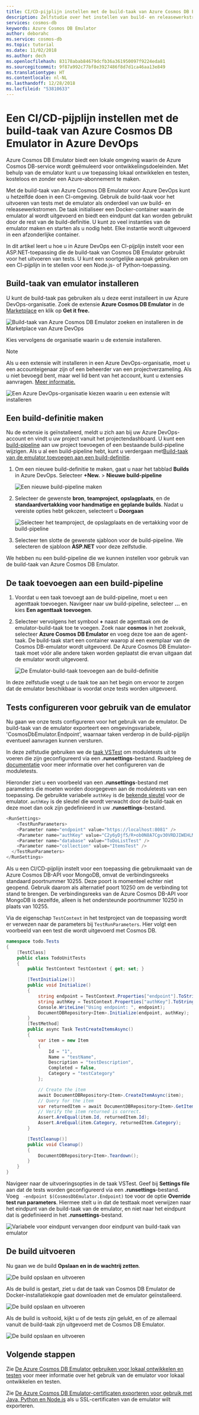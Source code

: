 ```yaml
---
title: CI/CD-pijplijn instellen met de build-taak van Azure Cosmos DB Emulator
description: Zelfstudie over het instellen van build- en releasewerkstroom in Azure DevOps met behulp van de build-taak van Cosmos DB Emulator
services: cosmos-db
keywords: Azure Cosmos DB Emulator
author: deborahc
ms.service: cosmos-db
ms.topic: tutorial
ms.date: 11/02/2018
ms.author: dech
ms.openlocfilehash: 83178abab84679dcfb36a361950097f9224eda81
ms.sourcegitcommit: 9f87a992c77bf8e3927486f8d7d1ca46aa13e849
ms.translationtype: HT
ms.contentlocale: nl-NL
ms.lasthandoff: 12/28/2018
ms.locfileid: "53810633"
---
```

# <a name="set-up-a-cicd-pipeline-with-the-azure-cosmos-db-emulator-build-task-in-azure-devops"></a>Een CI/CD-pijplijn instellen met de build-taak van Azure Cosmos DB Emulator in Azure DevOps

Azure Cosmos DB Emulator biedt een lokale omgeving waarin de Azure Cosmos DB-service wordt geëmuleerd voor ontwikkelingsdoeleinden. Met behulp van de emulator kunt u uw toepassing lokaal ontwikkelen en testen, kosteloos en zonder een Azure-abonnement te maken. 

Met de build-taak van Azure Cosmos DB Emulator voor Azure DevOps kunt u hetzelfde doen in een CI-omgeving. Gebruik de build-taak voor het uitvoeren van tests met de emulator als onderdeel van uw build- en releasewerkstromen. De taak initialiseer een Docker-container waarin de emulator al wordt uitgevoerd en biedt een eindpunt dat kan worden gebruikt door de rest van de build-definitie. U kunt zo veel instanties van de emulator maken en starten als u nodig hebt. Elke instantie wordt uitgevoerd in een afzonderlijke container. 

In dit artikel leert u hoe u in Azure DevOps een CI-pijplijn instelt voor een ASP.NET-toepassing die de build-taak van Cosmos DB Emulator gebruikt voor het uitvoeren van tests. U kunt een soortgelijke aanpak gebruiken om een CI-pijplijn in te stellen voor een Node.js- of Python-toepassing. 

## <a name="install-the-emulator-build-task"></a>Build-taak van emulator installeren

U kunt de build-taak pas gebruiken als u deze eerst installeert in uw Azure DevOps-organisatie. Zoek de extensie **Azure Cosmos DB Emulator** in de [Marketplace](https://marketplace.visualstudio.com/items?itemName=azure-cosmosdb.emulator-public-preview) en klik op **Get it free.**

![Build-taak van Azure Cosmos DB Emulator zoeken en installeren in de Marketplace van Azure DevOps](./media/tutorial-setup-ci-cd/addExtension_1.png)

Kies vervolgens de organisatie waarin u de extensie installeren. 

> [!NOTE]
> Als u een extensie wilt installeren in een Azure DevOps-organisatie, moet u een accounteigenaar zijn of een beheerder van een projectverzameling. Als u niet bevoegd bent, maar wel lid bent van het account, kunt u extensies aanvragen. [Meer informatie.](https://docs.microsoft.com/azure/devops/marketplace/faq-extensions?view=vsts#install-request-assign-and-access-extensions)

![Een Azure DevOps-organisatie kiezen waarin u een extensie wilt installeren](./media/tutorial-setup-ci-cd/addExtension_2.png)

## <a name="create-a-build-definition"></a>Een build-definitie maken

Nu de extensie is geïnstalleerd, meldt u zich aan bij uw Azure DevOps-account en vindt u uw project vanuit het projectendashboard. U kunt een [build-pipeline](https://docs.microsoft.com/azure/devops/pipelines/get-started-designer?view=vsts&tabs=new-nav) aan uw project toevoegen of een bestaande build-pipeline wijzigen. Als u al een build-pipeline hebt, kunt u verdergaan met[Build-taak van de emulator toevoegen aan een build-definitie](#addEmulatorBuildTaskToBuildDefinition).

1. Om een nieuwe build-definitie te maken, gaat u naar het tabblad **Builds** in Azure DevOps. Selecteer **+New.** >  **Nieuwe build-pipeline**

   ![Een nieuwe build-pipeline maken](./media/tutorial-setup-ci-cd/CreateNewBuildDef_1.png)

2. Selecteer de gewenste **bron**, **teamproject**, **opslagplaats**, en de **standaardvertakking voor handmatige en geplande builds**. Nadat u vereiste opties hebt gekozen, selecteert u **Doorgaan**

   ![Selecteer het teamproject, de opslagplaats en de vertakking voor de build-pipeline ](./media/tutorial-setup-ci-cd/CreateNewBuildDef_2.png)

3. Selecteer ten slotte de gewenste sjabloon voor de build-pipeline. We selecteren de sjabloon **ASP.NET** voor deze zelfstudie. 

We hebben nu een build-pipeline die we kunnen instellen voor gebruik van de build-taak van Azure Cosmos DB Emulator. 

## <a name="addEmulatorBuildTaskToBuildDefinition"></a>De taak toevoegen aan een build-pipeline

1. Voordat u een taak toevoegt aan de build-pipeline, moet u een agenttaak toevoegen. Navigeer naar uw build-pipeline, selecteer **...** en kies **Een agenttaak toevoegen**.

1. Selecteer vervolgens het symbool **+** naast de agenttaak om de emulator-build-taak toe te voegen. Zoek naar **cosmos** in het zoekvak, selecteer **Azure Cosmos DB Emulator** en voeg deze toe aan de agent-taak. De build-taak start een container waarop al een exemplaar van de Cosmos DB-emulator wordt uitgevoerd. De Azure Cosmos DB Emulator-taak moet vóór alle andere taken worden geplaatst die ervan uitgaan dat de emulator wordt uitgevoerd.

   ![De Emulator-build-taak toevoegen aan de build-definitie](./media/tutorial-setup-ci-cd/addExtension_3.png)

In deze zelfstudie voegt u de taak toe aan het begin om ervoor te zorgen dat de emulator beschikbaar is voordat onze tests worden uitgevoerd.

## <a name="configure-tests-to-use-the-emulator"></a>Tests configureren voor gebruik van de emulator

Nu gaan we onze tests configureren voor het gebruik van de emulator. De build-taak van de emulator exporteert een omgevingsvariabele, 'CosmosDbEmulator.Endpoint', waarnaar taken verderop in de build-pijplijn eventueel aanvragen kunnen versturen. 

In deze zelfstudie gebruiken we de [taak VSTest](https://github.com/Microsoft/azure-pipelines-tasks/blob/master/Tasks/VsTestV2/README.md) om moduletests uit te voeren die zijn geconfigureerd via een **.runsettings**-bestand. Raadpleeg de [documentatie](https://docs.microsoft.com/visualstudio/test/configure-unit-tests-by-using-a-dot-runsettings-file?view=vs-2017) voor meer informatie over het configureren van de moduletests.

Hieronder ziet u een voorbeeld van een **.runsettings**-bestand met parameters die moeten worden doorgegeven aan de moduletests van een toepassing. De gebruikte variabele `authKey` is de [bekende sleutel](https://docs.microsoft.com/azure/cosmos-db/local-emulator#authenticating-requests) voor de emulator. `authKey` is de sleutel die wordt verwacht door de build-taak en deze moet dan ook zijn gedefinieerd in uw **.runsettings**-bestand.

```csharp
<RunSettings>
    <TestRunParameters>
    <Parameter name="endpoint" value="https://localhost:8081" />
    <Parameter name="authKey" value="C2y6yDjf5/R+ob0N8A7Cgv30VRDJIWEHLM+4QDU5DE2nQ9nDuVTqobD4b8mGGyPMbIZnqyMsEcaGQy67XIw/Jw==" />
    <Parameter name="database" value="ToDoListTest" />
    <Parameter name="collection" value="ItemsTest" />
  </TestRunParameters>
</RunSettings>
```

Als u een CI/CD-pijplijn instelt voor een toepassing die gebruikmaakt van de Azure Cosmos DB-API voor MongoDB, omvat de verbindingsreeks standaard poortnummer 10255. Deze poort is momenteel echter niet geopend. Gebruik daarom als alternatief poort 10250 om de verbinding tot stand te brengen. De verbindingsreeks van de Azure Cosmos DB-API voor MongoDB is dezelfde, alleen is het ondersteunde poortnummer 10250 in plaats van 10255.

Via de eigenschap `TestContext` in het testproject van de toepassing wordt er verwezen naar de parameters bij `TestRunParameters`. Hier volgt een voorbeeld van een test die wordt uitgevoerd met Cosmos DB.

```csharp
namespace todo.Tests
{
    [TestClass]
    public class TodoUnitTests
    {
        public TestContext TestContext { get; set; }

        [TestInitialize()]
        public void Initialize()
        {
            string endpoint = TestContext.Properties["endpoint"].ToString();
            string authKey = TestContext.Properties["authKey"].ToString();
            Console.WriteLine("Using endpoint: ", endpoint);
            DocumentDBRepository<Item>.Initialize(endpoint, authKey);
        }
        [TestMethod]
        public async Task TestCreateItemsAsync()
        {
            var item = new Item
            {
                Id = "1",
                Name = "testName",
                Description = "testDescription",
                Completed = false,
                Category = "testCategory"
            };

            // Create the item
            await DocumentDBRepository<Item>.CreateItemAsync(item);
            // Query for the item
            var returnedItem = await DocumentDBRepository<Item>.GetItemAsync(item.Id, item.Category);
            // Verify the item returned is correct.
            Assert.AreEqual(item.Id, returnedItem.Id);
            Assert.AreEqual(item.Category, returnedItem.Category);
        }

        [TestCleanup()]
        public void Cleanup()
        {
            DocumentDBRepository<Item>.Teardown();
        }
    }
}
```

Navigeer naar de uitvoeringsopties in de taak VSTest. Geef bij **Settings file** aan dat de tests worden geconfigureerd via een **.runsettings**-bestand. Voeg ` -endpoint $(CosmosDbEmulator.Endpoint)` toe voor de optie **Override test run parameters**. Hiermee stelt u in dat de testtaak moet verwijzen naar het eindpunt van de build-taak van de emulator, en niet naar het eindpunt dat is gedefinieerd in het **.runsettings**-bestand.  

![Variabele voor eindpunt vervangen door eindpunt van build-taak van emulator](./media/tutorial-setup-ci-cd/addExtension_5.png)

## <a name="run-the-build"></a>De build uitvoeren

Nu gaan we de build **Opslaan en in de wachtrij zetten**. 

![De build opslaan en uitvoeren](./media/tutorial-setup-ci-cd/runBuild_1.png)

Als de build is gestart, ziet u dat de taak van Cosmos DB Emulator de Docker-installatiekopie gaat downloaden met de emulator geïnstalleerd. 

![De build opslaan en uitvoeren](./media/tutorial-setup-ci-cd/runBuild_4.png)

Als de build is voltooid, kijkt u of de tests zijn gelukt, en of ze allemaal vanuit de build-taak zijn uitgevoerd met de Cosmos DB Emulator.

![De build opslaan en uitvoeren](./media/tutorial-setup-ci-cd/buildComplete_1.png)

## <a name="next-steps"></a>Volgende stappen

Zie [De Azure Cosmos DB Emulator gebruiken voor lokaal ontwikkelen en testen](https://docs.microsoft.com/azure/cosmos-db/local-emulator) voor meer informatie over het gebruik van de emulator voor lokaal ontwikkelen en testen.

Zie [De Azure Cosmos DB Emulator-certificaten exporteren voor gebruik met Java, Python en Node.js](https://docs.microsoft.com/azure/cosmos-db/local-emulator-export-ssl-certificates) als u SSL-certificaten van de emulator wilt exporteren.
